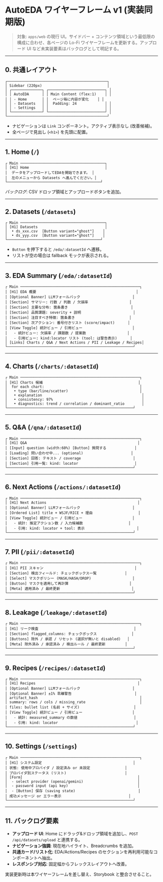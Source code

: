 # AutoEDA ワイヤーフレーム v1 (実装同期版)

> 対象: `apps/web` の現行 UI。サイドバー + コンテンツ領域という最低限の構成に合わせ、各ページの Lo-Fi ワイヤーフレームを更新する。アップロード UI など未実装要素はバックログとして明記する。

---

## 0. 共通レイアウト

```
┌──────────────────────────────────────────────┐
│ Sidebar (220px)                              │
│ ┌──────────────┐ ┌──────────────────────────┐ │
│ │ AutoEDA      │ │ Main Content (flex:1)    │ │
│ │ - Home       │ │  ページ毎に内容が変化    │ │
│ │ - Datasets   │ │  Padding: 24             │ │
│ │ - Settings   │ │                          │ │
│ └──────────────┘ └──────────────────────────┘ │
└──────────────────────────────────────────────┘
```

- ナビゲーションは `Link` コンポーネント。アクティブ表示なし (改善候補)。
- 全ページで見出し (`<h1>`) を先頭に配置。

---

## 1. Home (`/`)

```
┌ Main ───────────────────────────────────────┐
│ [H1] Home                                   │
│  データをアップロードしてEDAを開始できます。 │
│  左のメニューから Datasets へ進んでください。│
└───────────────────────────────────────────┘
```

*バックログ*: CSV ドロップ領域とアップロードボタンを追加。

---

## 2. Datasets (`/datasets`)

```
┌ Main ───────────────────────────────────────┐
│ [H1] Datasets                               │
│  • ds_xxx.csv  [Button variant="ghost"]    │
│  • ds_yyy.csv  [Button variant="ghost"]    │
└───────────────────────────────────────────┘
```

- `Button` を押下すると `/eda/:datasetId` へ遷移。
- リストが空の場合は fallback モックが表示される。

---

## 3. EDA Summary (`/eda/:datasetId`)

```
┌ Main ───────────────────────────────────────────────────────┐
│ [H1] EDA 概要                                              │
│ [Optional Banner] LLMフォールバック                        │
│ [Section] サマリー: 行数 / 列数 / 欠損率                   │
│ [Section] 主要な分布: 箇条書き                             │
│ [Section] 品質課題: severity + 説明                        │
│ [Section] 注目すべき特徴: 箇条書き                         │
│ [Section] 次アクション: 番号付きリスト (score/impact)      │
│ [View Toggle] 統計ビュー / 引用ビュー                       │
│   - 統計ビュー: 欠損率 / 課題数 / 提案数                   │
│   - 引用ビュー: kind:locator リスト (tool: は警告表示)      │
│ [Links] Charts / Q&A / Next Actions / PII / Leakage / Recipes│
└──────────────────────────────────────────────────────────┘
```

---

## 4. Charts (`/charts/:datasetId`)

```
┌ Main ───────────────────────────────────────────────────────┐
│ [H1] Charts 候補                                            │
│  for each chart:                                            │
│   • type (bar/line/scatter)                                 │
│   • explanation                                              │
│   • consistency: 97%                                         │
│   • diagnostics: trend / correlation / dominant_ratio        │
└──────────────────────────────────────────────────────────┘
```

---

## 5. Q&A (`/qna/:datasetId`)

```
┌ Main ───────────────────────────────────────────────────────┐
│ [H1] Q&A                                                   │
│ [Input] question (width:60%) [Button] 質問する             │
│ [Loading] 問い合わせ中... (optional)                      │
│ [Section] 回答: テキスト / coverage                        │
│ [Section] 引用一覧: kind: locator                          │
└──────────────────────────────────────────────────────────┘
```

---

## 6. Next Actions (`/actions/:datasetId`)

```
┌ Main ───────────────────────────────────────────────────────┐
│ [H1] Next Actions                                          │
│ [Optional Banner] LLMフォールバック                        │
│ [Ordered List] title + WSJF/RICE + 理由                     │
│ [View Toggle] 統計ビュー / 引用ビュー                       │
│   - 統計: 推定アクション数 / 入力候補数                     │
│   - 引用: kind: locator + tool: 表示                        │
└──────────────────────────────────────────────────────────┘
```

---

## 7. PII (`/pii/:datasetId`)

```
┌ Main ───────────────────────────────────────────────────────┐
│ [H1] PII スキャン                                          │
│ [Section] 検出フィールド: チェックボックス一覧             │
│ [Select] マスクポリシー (MASK/HASH/DROP)                   │
│ [Button] マスクを適用して再計算                            │
│ [Meta] 適用済み / 最終更新                                 │
└──────────────────────────────────────────────────────────┘
```

---

## 8. Leakage (`/leakage/:datasetId`)

```
┌ Main ───────────────────────────────────────────────────────┐
│ [H1] リーク検査                                            │
│ [Section] flagged_columns: チェックボックス                │
│ [Buttons] 除外 / 承認 / リセット (選択が無いと disabled)   │
│ [Meta] 除外済み / 承認済み / 検出ルール / 最終更新         │
└──────────────────────────────────────────────────────────┘
```

---

## 9. Recipes (`/recipes/:datasetId`)

```
┌ Main ───────────────────────────────────────────────────────┐
│ [H1] Recipes                                               │
│ [Optional Banner] LLMフォールバック                        │
│ [Optional Banner] ±1% 乖離警告                             │
│ artifact_hash                                               │
│ summary: rows / cols / missing_rate                         │
│ files: bullet list (名前 + サイズ)                         │
│ [View Toggle] 統計ビュー / 引用ビュー                       │
│   - 統計: measured_summary の数値                          │
│   - 引用: kind: locator                                    │
└──────────────────────────────────────────────────────────┘
```

---

## 10. Settings (`/settings`)

```
┌ Main ───────────────────────────────────────────────────────┐
│ [H1] システム設定                                          │
│ 状態: 使用中プロバイダ / 設定済み or 未設定                │
│ プロバイダ別ステータス (リスト)                           │
│ [Form]                                                     │
│  - select provider (openai/gemini)                         │
│  - password input (api key)                                │
│  - [Button] 保存 (saving state)                             │
│ 成功メッセージ or エラー表示                               │
└──────────────────────────────────────────────────────────┘
```

---

## 11. バックログ要素

- **アップロード UI**: Home にドラッグ&ドロップ領域を追加し、`POST /api/datasets/upload` と連携する。
- **ナビゲーション強調**: 現在地ハイライト、Breadcrumbs を追加。
- **共通カード/リスト化**: EDA/Actions/Recipes のセクションを再利用可能なコンポーネントへ抽出。
- **レスポンシブ対応**: 固定幅からフレックスレイアウトへ改善。

実装更新時は本ワイヤーフレームを差し替え、Storybook と整合させること。
